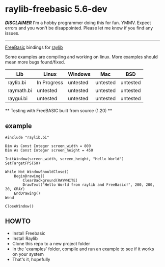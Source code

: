 # raylib-freebasic 5.6-dev

***DISCLAIMER***
I'm a hobby programmer doing this for fun. YMMV.
Expect errors and you won't be disappointed. Please let me know if you find any issues.

---

[FreeBasic](https://freebasic.net/) bindings for [raylib](https://github.com/raysan5/raylib)  

Some examples are compiling and working on linux. More examples should mean more bugs found/fixed.

Lib | Linux | Windows | Mac | BSD |
--- | ----- | ------- | --- | --- |
raylib.bi | In Progress | untested |  untested |  untested
raymath.bi | untested | untested |  untested |  untested
raygui.bi | untested | untested | untested | untested

** Testing with FreeBASIC built from source (1.20) **

## example
```basic
#include "raylib.bi"

Dim As Const Integer screen_width = 800
Dim As Const Integer screen_height = 450

InitWindow(screen_width, screen_height, "Hello World")
SetTargetFPS(60)

While Not WindowShouldClose()
	BeginDrawing()
		ClearBackground(RAYWHITE)
		DrawText("Hello World from raylib and FreeBasic!", 200, 200, 20, GRAY)
	EndDrawing()
Wend

CloseWindow()
```

HOWTO
-----
- Install Freebasic
- Install Raylib
- Clone this repo to a new project folder
- In the 'examples' folder, compile and run an example to see if it works on your system
- That's it, hopefully
